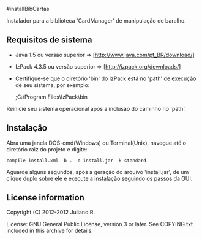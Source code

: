 #installBibCartas

Instalador para a biblioteca 'CardManager' de manipulação de baralho.

## Requisitos de sistema

* Java 1.5 ou versão superior => [http://www.java.com/pt_BR/download/]
* IzPack 4.3.5 ou versão superior => [http://izpack.org/downloads/]
 * Certifique-se que o diretório 'bin' do IzPack está no 'path' de execução de seu sistema, por exemplo: 

	;C:\Program Files\IzPack\bin
 
Reinicie seu sistema operacional apos a inclusão do caminho no 'path'.
 
## Instalação
 
Abra uma janela DOS-cmd(Windows) ou Terminal(Unix), navegue até o diretório raiz do projeto e digite:
 
	compile install.xml -b . -o install.jar -k standard
	
Aguarde alguns segundos, apos a geração do arquivo 'install.jar', de um clique duplo sobre ele e execute a instalação seguindo os passos da GUI.
 
## License information

Copyright (C) 2012-2012 Juliano R.

License: GNU General Public License, version 3 or later. 
See COPYING.txt included in this archive for details.

